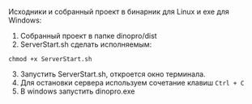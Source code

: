 Исходники и собранный проект в бинарник для Linux и exe для Windows:

1. Собранный проект в папке  dinopro/dist
2. ServerStart.sh сделать исполняемым:

`chmod +x ServerStart.sh`

3. Запустить ServerStart.sh, откроется окно терминала.
4. Для остановки сервера используем сочетание клавиш `Ctrl + C`
5. В windows запустить dinopro.exe
